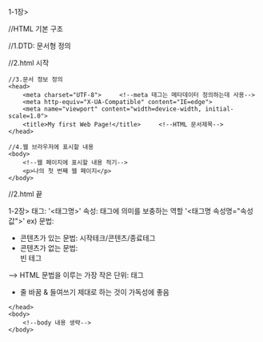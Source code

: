 1-1장>

//HTML 기본 구조

//1.DTD: 문서형 정의
<!DOCTYPE html>
//2.html 시작
<html lang="ko">

    //3.문서 정보 정의
    <head>                                                         
        <meta charset="UTF-8">     <!--meta 태그는 메타데이터 정의하는데 사용-->
        <meta http-equiv="X-UA-Compatible" content="IE=edge">
        <meta name="viewport" content="width=device-width, initial-scale=1.0">
        <title>My first Web Page!</title>     <!--HTML 문서제목-->
    </head>

    //4.웹 브라우저에 표시할 내용
    <body>
        <!--웹 페이지에 표시할 내용 적기-->
        <p>나의 첫 번째 웹 페이지</p>
    </body> 

//2.html 끝                                                       
</html>



1-2장>
태그: '<태그명>'
속성: 태그에 의미를 보충하는 역할 '<태그명 속성명="속성값">' ex)<html lang="ko">
문법:
- 콘텐츠가 있는 문법: <title>My first Web Page!</title> 시작테크/콘텐츠/종료테그
- 콘텐츠가 없는 문법: <br> 빈 테그

--> HTML 문법을 이루는 가장 작은 단위: 태그

- 줄 바꿈 & 들여쓰기 제대로 하는 것이 가독성에 좋음 
<!--
<html lang="ko">
    <head>
        <!--head 내용 생략-->
    </head>
    <body>
        <!--body 내용 생략-->
    </body>
<!--
</html>
-->